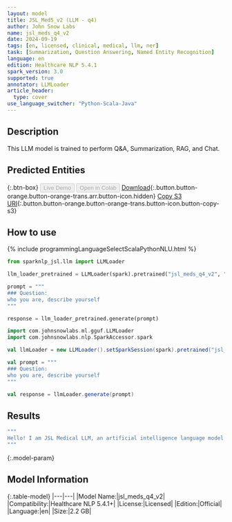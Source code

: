 ```yaml
---
layout: model
title: JSL_MedS_v2 (LLM - q4) 
author: John Snow Labs
name: jsl_meds_q4_v2
date: 2024-09-19
tags: [en, licensed, clinical, medical, llm, ner]
task: [Summarization, Question Answering, Named Entity Recognition]
language: en
edition: Healthcare NLP 5.4.1
spark_version: 3.0
supported: true
annotator: LLMLoader
article_header:
  type: cover
use_language_switcher: "Python-Scala-Java"
---
```


## Description

This LLM model is trained to perform Q&A, Summarization, RAG, and Chat.


## Predicted Entities




{:.btn-box}
<button class="button button-orange" disabled>Live Demo</button>
<button class="button button-orange" disabled>Open in Colab</button>
[Download](https://s3.amazonaws.com/auxdata.johnsnowlabs.com/clinical/models/jsl_meds_q4_v2_en_5.4.1_3.0_1720040078717.zip){:.button.button-orange.button-orange-trans.arr.button-icon.hidden}
[Copy S3 URI](s3://auxdata.johnsnowlabs.com/clinical/models/jsl_meds_q4_v2_en_5.4.1_3.0_1720040078717.zip){:.button.button-orange.button-orange-trans.button-icon.button-copy-s3}

## How to use



<div class="tabs-box" markdown="1">
{% include programmingLanguageSelectScalaPythonNLU.html %}
  
```python
from sparknlp_jsl.llm import LLMLoader

llm_loader_pretrained = LLMLoader(spark).pretrained("jsl_meds_q4_v2", "en", "clinical/models")

prompt = """
### Question:
who you are, describe yourself
"""

response = llm_loader_pretrained.generate(prompt)

```
```scala
import com.johnsnowlabs.ml.gguf.LLMLoader
import com.johnsnowlabs.nlp.SparkAccessor.spark

val llmLoader = new LLMLoader().setSparkSession(spark).pretrained("jsl_meds_q4_v2", "en", "clinical/models")

val prompt = """
### Question:
who you are, describe yourself
"""

val response = llmLoader.generate(prompt)

```
</div>

## Results

```bash
"""
Hello! I am JSL Medical LLM, an artificial intelligence language model specialized in medical knowledge. I am here to assist you with any medical inquiries, provide information on health conditions, and help you understand medical terminology. Please feel free to ask me any questions related to health and medicine.
"""
```

{:.model-param}
## Model Information

{:.table-model}
|---|---|
|Model Name:|jsl_meds_q4_v2|
|Compatibility:|Healthcare NLP 5.4.1+|
|License:|Licensed|
|Edition:|Official|
|Language:|en|
|Size:|2.2 GB|



